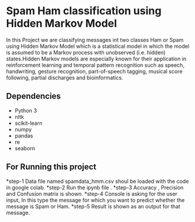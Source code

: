 # Spam Ham classification using Hidden Markov Model

In this Project we are classifying messages int two classes Ham or Spam using Hidden Markov Model which is a statistical model in which the model is assumed to be a Markov
process with unobserved (i.e. hidden) states.Hidden Markov models are especially known for their application in reinforcement learning and temporal pattern recognition such as speech, handwriting, gesture recognition, part-of-speech tagging, musical score following, partial discharges and bioinformatics. 

## Dependencies

* Python 3
* nltk
* scikit-learn
* numpy
* pandas
* re 
* seaborn

## For Running this project

*step-1 Data file named spamdata_hmm.csv shoul be loaded with the code in google colab.
*step-2 Run the ipynb file .
*step-3 Accuracy , Precision and Confusion matrix is shown.
*step-4 Console is asking for the user input, In this type the message for which you want to predict whether the message is Spam or Ham.
*step-5 Result is shown as an output for that message.
